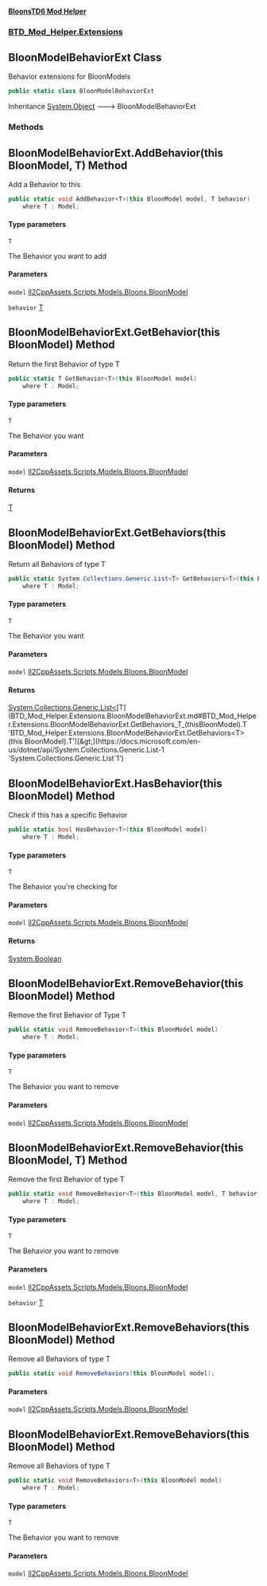 #### [BloonsTD6 Mod Helper](README.md 'README')
### [BTD_Mod_Helper.Extensions](README.md#BTD_Mod_Helper.Extensions 'BTD_Mod_Helper.Extensions')

## BloonModelBehaviorExt Class

Behavior extensions for BloonModels

```csharp
public static class BloonModelBehaviorExt
```

Inheritance [System.Object](https://docs.microsoft.com/en-us/dotnet/api/System.Object 'System.Object') &#129106; BloonModelBehaviorExt
### Methods

<a name='BTD_Mod_Helper.Extensions.BloonModelBehaviorExt.AddBehavior_T_(thisBloonModel,T)'></a>

## BloonModelBehaviorExt.AddBehavior<T>(this BloonModel, T) Method

Add a Behavior to this

```csharp
public static void AddBehavior<T>(this BloonModel model, T behavior)
    where T : Model;
```
#### Type parameters

<a name='BTD_Mod_Helper.Extensions.BloonModelBehaviorExt.AddBehavior_T_(thisBloonModel,T).T'></a>

`T`

The Behavior you want to add
#### Parameters

<a name='BTD_Mod_Helper.Extensions.BloonModelBehaviorExt.AddBehavior_T_(thisBloonModel,T).model'></a>

`model` [Il2CppAssets.Scripts.Models.Bloons.BloonModel](https://docs.microsoft.com/en-us/dotnet/api/Il2CppAssets.Scripts.Models.Bloons.BloonModel 'Il2CppAssets.Scripts.Models.Bloons.BloonModel')

<a name='BTD_Mod_Helper.Extensions.BloonModelBehaviorExt.AddBehavior_T_(thisBloonModel,T).behavior'></a>

`behavior` [T](BTD_Mod_Helper.Extensions.BloonModelBehaviorExt.md#BTD_Mod_Helper.Extensions.BloonModelBehaviorExt.AddBehavior_T_(thisBloonModel,T).T 'BTD_Mod_Helper.Extensions.BloonModelBehaviorExt.AddBehavior<T>(this BloonModel, T).T')

<a name='BTD_Mod_Helper.Extensions.BloonModelBehaviorExt.GetBehavior_T_(thisBloonModel)'></a>

## BloonModelBehaviorExt.GetBehavior<T>(this BloonModel) Method

Return the first Behavior of type T

```csharp
public static T GetBehavior<T>(this BloonModel model)
    where T : Model;
```
#### Type parameters

<a name='BTD_Mod_Helper.Extensions.BloonModelBehaviorExt.GetBehavior_T_(thisBloonModel).T'></a>

`T`

The Behavior you want
#### Parameters

<a name='BTD_Mod_Helper.Extensions.BloonModelBehaviorExt.GetBehavior_T_(thisBloonModel).model'></a>

`model` [Il2CppAssets.Scripts.Models.Bloons.BloonModel](https://docs.microsoft.com/en-us/dotnet/api/Il2CppAssets.Scripts.Models.Bloons.BloonModel 'Il2CppAssets.Scripts.Models.Bloons.BloonModel')

#### Returns
[T](BTD_Mod_Helper.Extensions.BloonModelBehaviorExt.md#BTD_Mod_Helper.Extensions.BloonModelBehaviorExt.GetBehavior_T_(thisBloonModel).T 'BTD_Mod_Helper.Extensions.BloonModelBehaviorExt.GetBehavior<T>(this BloonModel).T')

<a name='BTD_Mod_Helper.Extensions.BloonModelBehaviorExt.GetBehaviors_T_(thisBloonModel)'></a>

## BloonModelBehaviorExt.GetBehaviors<T>(this BloonModel) Method

Return all Behaviors of type T

```csharp
public static System.Collections.Generic.List<T> GetBehaviors<T>(this BloonModel model)
    where T : Model;
```
#### Type parameters

<a name='BTD_Mod_Helper.Extensions.BloonModelBehaviorExt.GetBehaviors_T_(thisBloonModel).T'></a>

`T`

The Behavior you want
#### Parameters

<a name='BTD_Mod_Helper.Extensions.BloonModelBehaviorExt.GetBehaviors_T_(thisBloonModel).model'></a>

`model` [Il2CppAssets.Scripts.Models.Bloons.BloonModel](https://docs.microsoft.com/en-us/dotnet/api/Il2CppAssets.Scripts.Models.Bloons.BloonModel 'Il2CppAssets.Scripts.Models.Bloons.BloonModel')

#### Returns
[System.Collections.Generic.List&lt;](https://docs.microsoft.com/en-us/dotnet/api/System.Collections.Generic.List-1 'System.Collections.Generic.List`1')[T](BTD_Mod_Helper.Extensions.BloonModelBehaviorExt.md#BTD_Mod_Helper.Extensions.BloonModelBehaviorExt.GetBehaviors_T_(thisBloonModel).T 'BTD_Mod_Helper.Extensions.BloonModelBehaviorExt.GetBehaviors<T>(this BloonModel).T')[&gt;](https://docs.microsoft.com/en-us/dotnet/api/System.Collections.Generic.List-1 'System.Collections.Generic.List`1')

<a name='BTD_Mod_Helper.Extensions.BloonModelBehaviorExt.HasBehavior_T_(thisBloonModel)'></a>

## BloonModelBehaviorExt.HasBehavior<T>(this BloonModel) Method

Check if this has a specific Behavior

```csharp
public static bool HasBehavior<T>(this BloonModel model)
    where T : Model;
```
#### Type parameters

<a name='BTD_Mod_Helper.Extensions.BloonModelBehaviorExt.HasBehavior_T_(thisBloonModel).T'></a>

`T`

The Behavior you're checking for
#### Parameters

<a name='BTD_Mod_Helper.Extensions.BloonModelBehaviorExt.HasBehavior_T_(thisBloonModel).model'></a>

`model` [Il2CppAssets.Scripts.Models.Bloons.BloonModel](https://docs.microsoft.com/en-us/dotnet/api/Il2CppAssets.Scripts.Models.Bloons.BloonModel 'Il2CppAssets.Scripts.Models.Bloons.BloonModel')

#### Returns
[System.Boolean](https://docs.microsoft.com/en-us/dotnet/api/System.Boolean 'System.Boolean')

<a name='BTD_Mod_Helper.Extensions.BloonModelBehaviorExt.RemoveBehavior_T_(thisBloonModel)'></a>

## BloonModelBehaviorExt.RemoveBehavior<T>(this BloonModel) Method

Remove the first Behavior of Type T

```csharp
public static void RemoveBehavior<T>(this BloonModel model)
    where T : Model;
```
#### Type parameters

<a name='BTD_Mod_Helper.Extensions.BloonModelBehaviorExt.RemoveBehavior_T_(thisBloonModel).T'></a>

`T`

The Behavior you want to remove
#### Parameters

<a name='BTD_Mod_Helper.Extensions.BloonModelBehaviorExt.RemoveBehavior_T_(thisBloonModel).model'></a>

`model` [Il2CppAssets.Scripts.Models.Bloons.BloonModel](https://docs.microsoft.com/en-us/dotnet/api/Il2CppAssets.Scripts.Models.Bloons.BloonModel 'Il2CppAssets.Scripts.Models.Bloons.BloonModel')

<a name='BTD_Mod_Helper.Extensions.BloonModelBehaviorExt.RemoveBehavior_T_(thisBloonModel,T)'></a>

## BloonModelBehaviorExt.RemoveBehavior<T>(this BloonModel, T) Method

Remove the first Behavior of type T

```csharp
public static void RemoveBehavior<T>(this BloonModel model, T behavior)
    where T : Model;
```
#### Type parameters

<a name='BTD_Mod_Helper.Extensions.BloonModelBehaviorExt.RemoveBehavior_T_(thisBloonModel,T).T'></a>

`T`

The Behavior you want to remove
#### Parameters

<a name='BTD_Mod_Helper.Extensions.BloonModelBehaviorExt.RemoveBehavior_T_(thisBloonModel,T).model'></a>

`model` [Il2CppAssets.Scripts.Models.Bloons.BloonModel](https://docs.microsoft.com/en-us/dotnet/api/Il2CppAssets.Scripts.Models.Bloons.BloonModel 'Il2CppAssets.Scripts.Models.Bloons.BloonModel')

<a name='BTD_Mod_Helper.Extensions.BloonModelBehaviorExt.RemoveBehavior_T_(thisBloonModel,T).behavior'></a>

`behavior` [T](BTD_Mod_Helper.Extensions.BloonModelBehaviorExt.md#BTD_Mod_Helper.Extensions.BloonModelBehaviorExt.RemoveBehavior_T_(thisBloonModel,T).T 'BTD_Mod_Helper.Extensions.BloonModelBehaviorExt.RemoveBehavior<T>(this BloonModel, T).T')

<a name='BTD_Mod_Helper.Extensions.BloonModelBehaviorExt.RemoveBehaviors(thisBloonModel)'></a>

## BloonModelBehaviorExt.RemoveBehaviors(this BloonModel) Method

Remove all Behaviors of type T

```csharp
public static void RemoveBehaviors(this BloonModel model);
```
#### Parameters

<a name='BTD_Mod_Helper.Extensions.BloonModelBehaviorExt.RemoveBehaviors(thisBloonModel).model'></a>

`model` [Il2CppAssets.Scripts.Models.Bloons.BloonModel](https://docs.microsoft.com/en-us/dotnet/api/Il2CppAssets.Scripts.Models.Bloons.BloonModel 'Il2CppAssets.Scripts.Models.Bloons.BloonModel')

<a name='BTD_Mod_Helper.Extensions.BloonModelBehaviorExt.RemoveBehaviors_T_(thisBloonModel)'></a>

## BloonModelBehaviorExt.RemoveBehaviors<T>(this BloonModel) Method

Remove all Behaviors of type T

```csharp
public static void RemoveBehaviors<T>(this BloonModel model)
    where T : Model;
```
#### Type parameters

<a name='BTD_Mod_Helper.Extensions.BloonModelBehaviorExt.RemoveBehaviors_T_(thisBloonModel).T'></a>

`T`

The Behavior you want to remove
#### Parameters

<a name='BTD_Mod_Helper.Extensions.BloonModelBehaviorExt.RemoveBehaviors_T_(thisBloonModel).model'></a>

`model` [Il2CppAssets.Scripts.Models.Bloons.BloonModel](https://docs.microsoft.com/en-us/dotnet/api/Il2CppAssets.Scripts.Models.Bloons.BloonModel 'Il2CppAssets.Scripts.Models.Bloons.BloonModel')